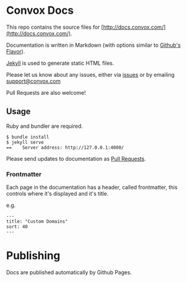 # Convox Docs

This repo contains the source files for [http://docs.convox.com/](http://docs.convox.com/).

Documentation is written in Markdown (with options similar to [Github's Flavor](https://help.github.com/articles/github-flavored-markdown/)).

[Jekyll](https://http://jekyllrb.com//) is used to generate static HTML files.

Please let us know about any issues, either via [issues](/issues) or by emailing [support@convox.com](mailto:support@convox.com)

Pull Requests are also welcome!

## Usage

Ruby and bundler are required.

```shell
$ bundle install
$ jekyll serve
==    Server address: http://127.0.0.1:4000/
```

Please send updates to documentation as [Pull Requests](/pulls).

### Frontmatter

Each page in the documentation has a header, called frontmatter, this controls where it's displayed and it's title.

e.g.

```
---
title: "Custom Domains"
sort: 40
---
```

# Publishing

Docs are published automatically by Github Pages.
